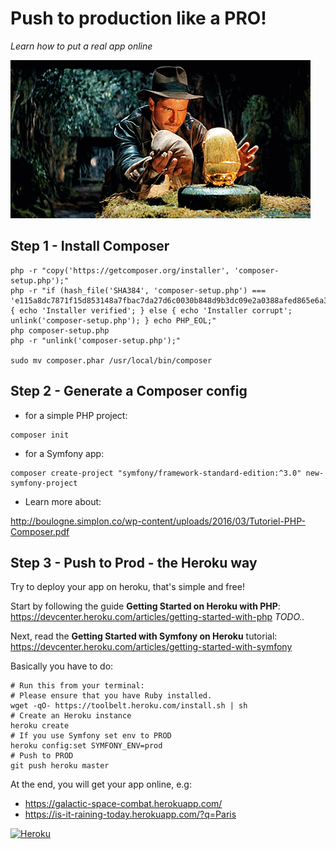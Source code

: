 Push to production like a PRO!
===============

_Learn how to put a real app online_

![Indiana Jones](indiana-jones.gif)

## Step 1 - Install Composer

```shell
php -r "copy('https://getcomposer.org/installer', 'composer-setup.php');"
php -r "if (hash_file('SHA384', 'composer-setup.php') === 'e115a8dc7871f15d853148a7fbac7da27d6c0030b848d9b3dc09e2a0388afed865e6a3d6b3c0fad45c48e2b5fc1196ae') { echo 'Installer verified'; } else { echo 'Installer corrupt'; unlink('composer-setup.php'); } echo PHP_EOL;"
php composer-setup.php
php -r "unlink('composer-setup.php');"

sudo mv composer.phar /usr/local/bin/composer
```

## Step 2 - Generate a Composer config

* for a simple PHP project:

```shell
composer init
```

* for a Symfony app:

```shell
composer create-project "symfony/framework-standard-edition:^3.0" new-symfony-project
```

* Learn more about:

http://boulogne.simplon.co/wp-content/uploads/2016/03/Tutoriel-PHP-Composer.pdf

## Step 3 - Push to Prod - the Heroku way

Try to deploy your app on heroku, that's simple and free!

Start by following the guide **Getting Started on Heroku with PHP**:
https://devcenter.heroku.com/articles/getting-started-with-php
_TODO.._

Next, read the **Getting Started with Symfony on Heroku** tutorial:
https://devcenter.heroku.com/articles/getting-started-with-symfony	

Basically you have to do:
```
# Run this from your terminal:
# Please ensure that you have Ruby installed.
wget -qO- https://toolbelt.heroku.com/install.sh | sh
# Create an Heroku instance
heroku create
# If you use Symfony set env to PROD
heroku config:set SYMFONY_ENV=prod
# Push to PROD
git push heroku master
```

At the end, you will get your app online, e.g:
- https://galactic-space-combat.herokuapp.com/
- https://is-it-raining-today.herokuapp.com/?q=Paris

[![Heroku](https://d3k90kvix375hb.cloudfront.net/assets/heroku-og-cad174838a49b266550809e29026ec9bc18e056dae8f9cf523ea4237379691f9.png)](https://heroku.com/)
